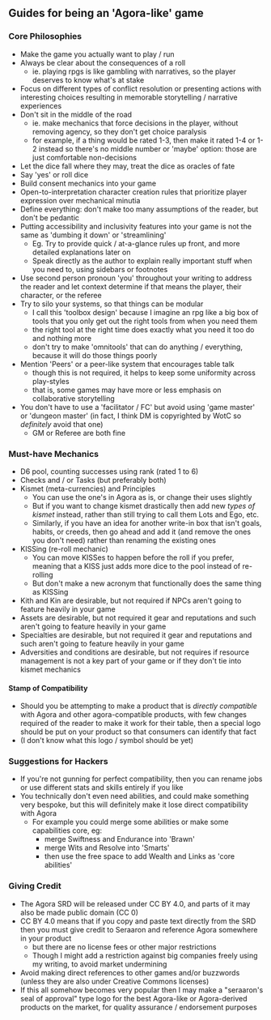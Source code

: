 ## Guides for being an 'Agora-like' game

### Core Philosophies

- Make the game you actually want to play / run
- Always be clear about the consequences of a roll
	- ie. playing rpgs is like gambling with narratives, so the player deserves to know what's at stake
- Focus on different types of conflict resolution or presenting actions with interesting choices resulting in memorable storytelling / narrative experiences
- Don't sit in the middle of the road
	- ie. make mechanics that force decisions in the player, without removing agency, so they don't get choice paralysis
	- for example, if a thing would be rated 1-3, then make it rated 1-4 or 1-2 instead so there's no middle number or 'maybe' option: those are just comfortable non-decisions
- Let the dice fall where they may, treat the dice as oracles of fate
- Say 'yes' or roll dice
- Build consent mechanics into your game
- Open-to-interpretation character creation rules that prioritize player expression over mechanical minutia
- Define everything: don't make too many assumptions of the reader, but don't be pedantic
- Putting accessibility and inclusivity features into your game is not the same as 'dumbing it down' or 'streamlining' 
	- Eg. Try to provide quick / at-a-glance rules up front, and more detailed explanations later on
	- Speak directly as the author to explain really important stuff when you need to, using sidebars or footnotes
- Use second person pronoun 'you' throughout your writing to address the reader and let context determine if that means the player, their character, or the referee
- Try to silo your systems, so that things can be modular
	- I call this 'toolbox design' because I imagine an rpg like a big box of tools that you only get out the right tools from when you need them
	- the right tool at the right time does exactly what you need it too do and nothing more
	- don't try to make 'omnitools' that can do anything / everything, because it will do those things poorly
- Mention 'Peers' or a peer-like system that encourages table talk 
	- though this is not required, it helps to keep some uniformity across play-styles
	- that is, some games may have more or less emphasis on collaborative storytelling
- You don't have to use a 'facilitator / FC' but avoid using 'game master' or 'dungeon master' (in fact, I think DM is copyrighted by WotC so *definitely* avoid that one)
	- GM or Referee are both fine

### Must-have Mechanics

- D6 pool, counting successes using rank (rated 1 to 6)
- Checks and / or Tasks (but preferably both)
- Kismet (meta-currencies) and Principles
	- You can use the one's in Agora as is, or change their uses slightly
	- But if you want to change kismet drastically then add new *types of kismet* instead, rather than still trying to call them Lots and Ego, etc.
	- Similarly, if you have an idea for another write-in box that isn't goals, habits, or creeds, then go ahead and add it (and remove the ones you don't need) rather than renaming the existing ones
- KISSing (re-roll mechanic)
	- You can move KISSes to happen before the roll if you prefer, meaning that a KISS just adds more dice to the pool instead of re-rolling
	- But don't make a new acronym that functionally does the same thing as KISSing
- Kith and Kin are desirable, but not required if NPCs aren't going to feature heavily in your game
- Assets are desirable, but not required it gear and reputations and such aren't going to feature heavily in your game
- Specialties are desirable, but not required it gear and reputations and such aren't going to feature heavily in your game
- Adversities and conditions are desirable, but not requires if resource management is not a key part of your game or if they don't tie into kismet mechanics 

#### Stamp of Compatibility

- Should you be attempting to make a product that is *directly compatible* with Agora and other agora-compatible products, with few changes required of the reader to make it work for their table, then a special logo should be put on your product so that consumers can identify that fact
- (I don't know what this logo / symbol should be yet)

### Suggestions for Hackers

- If you're not gunning for perfect compatibility, then you can rename jobs or use different stats and skills entirely if you like
- You technically don't even need abilities, and could make something very bespoke, but this will definitely make it lose direct compatibility with Agora
	- For example you could merge some abilities or make some capabilities core, eg:
		- merge Swiftness and Endurance into 'Brawn'
		- merge Wits and Resolve into 'Smarts'
		- then use the free space to add Wealth and Links as 'core abilities'

### Giving Credit

- The Agora SRD will be released under CC BY 4.0, and parts of it may also be made public domain (CC 0)
- CC BY 4.0 means that if you copy and paste text directly from the SRD then you must give credit to Seraaron and reference Agora somewhere in your product
	- but there are no license fees or other major restrictions
	- Though I might add a restriction against big companies freely using my writing, to avoid market undermining
- Avoid making direct references to other games and/or buzzwords (unless they are also under Creative Commons licenses)
- If this all somehow becomes very popular then I may make a "seraaron's seal of approval" type logo for the best Agora-like or Agora-derived products on the market, for quality assurance / endorsement purposes
